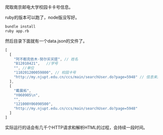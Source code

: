爬取南京邮电大学校园卡卡号信息。

ruby的版本可以跑了，node版没写好。 

```bash
bundle install
ruby app.rb
```

然后目录下面就有一个data.json的文件了。

```javascript
[
  [
    "阿不都克依木·努尔买买提", // 姓名
    "B12010421",   //学号
    "", //单位
    "110201200059800", // 校园卡号
    "http://my.njupt.edu.cn/ccs/main/searchUser.do?page=5948" // 信息来源网址
  ],
  [
    "戴晨拓",
    "Y060905\n",
    "",
    "121000Y06090500",
    "http://my.njupt.edu.cn/ccs/main/searchUser.do?page=5948"
  ]
]
```


实际运行的话会有几千个HTTP请求和解析HTML的过程，会持续一段时间。
